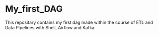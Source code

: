 # My_first_DAG
This repositary contains my first dag made within the course of ETL and Data Pipelines with Shell, Airflow and Kafka
